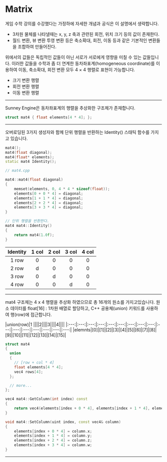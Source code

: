 # Matrix

게임 수학 강의를 수강했다는 가정하에 자세한 개념과 공식은 이 설명에서 생략합니다.

- 3차원 물체를 나타낼때는 x, y, z 축과 관련된 회전, 위치 크기 등의 값이 존재한다.
- 월드 변환, 뷰 변환 투영 변환 등은 축소확대, 회전, 이동 등과 같은 기본적인 변환들을 조합하여 만들어진다.

위에서의 값들은 독립적인 값들이 아닌 서로가 서로에게 영향을 미칠 수 있는 값들입니다. 이러한 값들을 수학과 좀 더 연계한 동차좌표계(homogeneous coordinate)를 이용하여 이동, 축소확대, 회전 변환 모두 4 × 4 행렬로 표현이 가능합니다.

- 크기 변환 행렬
- 회전 변환 행렬
- 이동 변환 행렬

---

Sunney Engine은 동차좌표계의 행렬을 추상화한 구조체가 존재합니다.

```cpp
struct mat4 { float elements[4 * 4]; };
```

---

오버로딩된 3가지 생성자와 함께 단위 행렬을 반환하는 Identity() 스태틱 함수를 가지고 있습니다.

```cpp
mat4();
mat4(float diagonal);
mat4(float* elements);
static mat4 Identity();

// mat4.cpp

mat4::mat4(float diagonal)
{
    memset(elements, 0, 4 * 4 * sizeof(float));
    elements[0 + 0 * 4] = diagonal;
    elements[1 + 1 * 4] = diagonal;
    elements[2 + 2 * 4] = diagonal;
    elements[3 + 3 * 4] = diagonal;
}

// 단위 행렬을 반환한다.
mat4 mat4::Identity()
{
    return mat4(1.0f);
}

```
|Identity|1 col|2 col|3 col|4 col|
|:---:|:---:|:---:|:---:|:---:|
| 1 row | 0 | 0 | 0 | 0 |
| 2 row | d | 0 | 0 | 0 |
| 3 row | 0 | d | 0 | 0 |
| 4 row | 0 | 0 | d | 0 |


---

mat4 구조체는 4 x 4 행렬을 추상화 하였으므로 총 16개의 원소를 가지고있습니다. 원소 데이터를 float[16] : 1차원 배열로 할당하고, C++ 공용체(union) 키워드를 사용하여 행(row)에 접근합니다.

|union(row)|1 ||||2||||3||||4||||
|:---:|:---:|:---:|:---:|:---:|:---:|:---:|:---:|:---:|:---:|:---:|:---:|:---:|:---:|:---:|:---:|
|elemnts|[0]|[1]|[2]|[3]|[4]|[5]|[6]|[7]|[8]|[9]|[10]|[11]|[12]|[13]|[14]|[15]|

```cpp
struct mat4
{
  union
  {
    // [row + col * 4]
    float elements[4 * 4];
    vec4 rows[4];
  };

  // more...
};
```



```cpp
vec4 mat4::GetColumn(int index) const
{
    return vec4(elements[index + 0 * 4], elements[index + 1 * 4], elements[index + 2 * 4], elements[index + 3 * 4]);
}

void mat4::SetColumn(uint index, const vec4& column)
{
    elements[index + 0 * 4] = column.x;
    elements[index + 1 * 4] = column.y;
    elements[index + 2 * 4] = column.z;
    elements[index + 3 * 4] = column.w;
}
```

---
